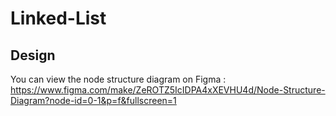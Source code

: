 # Linked-List

## Design

You can view the node structure diagram on Figma : https://www.figma.com/make/ZeROTZ5IcIDPA4xXEVHU4d/Node-Structure-Diagram?node-id=0-1&p=f&fullscreen=1
